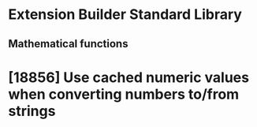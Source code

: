 # Extension Builder Standard Library

## Mathematical functions

# [18856] Use cached numeric values when converting numbers to/from strings
